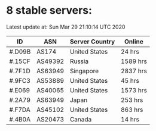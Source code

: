 # 8 stable servers:

Latest update at: Sun Mar 29 21:10:14 UTC 2020

| ID | ASN | Server Country | Online |
| -- | --- | -------------- | ------ |
| #.D09B | AS174 | United States | 24 hrs |
| #.15CF | AS49392 | Russia | 1589 hrs |
| #.7F1D | AS63949 | Singapore | 2837 hrs |
| #.9FC3 | AS53889 | United States | 45 hrs |
| #.E069 | AS40065 | United States | 1573 hrs |
| #.2A79 | AS63949 | Japan | 253 hrs |
| #.F7DA | AS45102 | United States | 863 hrs |
| #.4B0A | AS20473 | Canada | 14 hrs |

